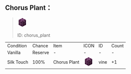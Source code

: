 ## Chorus Plant：

> <img src="./mc_icon/decorations/chorus_plant.png">
>
> ID: chorus_plant

<table>
	<tablebody>
		<tr>
			<td>Condition</td>
			<td>Chance</td>
			<td>Item</td>
			<td>ICON</td>
			<td>ID</td>
			<td>Count</td>
		</tr>
		<tr>
			<td>Vanilla</td>
			<td>Reserve </td>
			<td>-</td>
			<td>-</td>
			<td>-</td>
			<td>-</td>
		</tr>
		<tr>
			<td>Silk Touch</td>
			<td>100%</td>
			<td>Chorus Plant</td>
			<td><img src="./mc_icon/decorations/chorus_plant.png"></td>
			<td>vine</td>
			<td>+1</td>
		</tr>
	</tablebody>
</table>